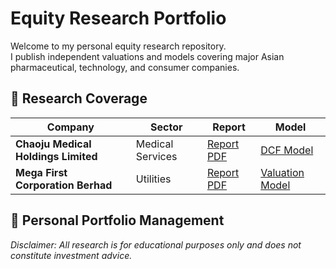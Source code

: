 # Equity Research Portfolio
Welcome to my personal equity research repository.  
I publish independent valuations and models covering major Asian pharmaceutical, technology, and consumer companies.

## 📁 Research Coverage
| Company | Sector | Report | Model |
|----------|--------|--------|--------|
| **Chaoju Medical Holdings Limited** | Medical Services | [Report PDF](Pharma_CSPC/CSPC_Equity_Report.pdf) | [DCF Model](Pharma_CSPC/CSPC_Valuation_Model.xlsx) |
| **Mega First Corporation Berhad** | Utilities | [Report PDF](Tech_Tencent/Tencent_Equity_Report.pdf) | [Valuation Model](Tech_Tencent/Tencent_Valuation_Model.xlsx) |

## 📁 Personal Portfolio Management

_Disclaimer: All research is for educational purposes only and does not constitute investment advice._
